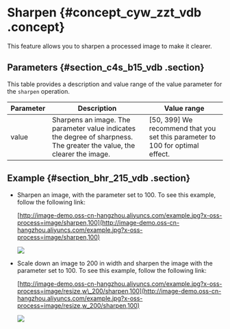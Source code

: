 # Sharpen {#concept_cyw_zzt_vdb .concept}

This feature allows you to sharpen a processed image to make it clearer.

## Parameters {#section_c4s_b15_vdb .section}

This table provides a description and value range of the value parameter for the `sharpen` operation.

|Parameter|Description|Value range|
|---------|-----------|-----------|
|value|Sharpens an image. The parameter value indicates the degree of sharpness. The greater the value, the clearer the image.|\[50, 399\] We recommend that you set this parameter to 100 for optimal effect.|

## Example {#section_bhr_215_vdb .section}

-   Sharpen an image, with the parameter set to 100. To see this example, follow the following link:

    [http://image-demo.oss-cn-hangzhou.aliyuncs.com/example.jpg?x-oss-process=image/sharpen,100](http://image-demo.oss-cn-hangzhou.aliyuncs.com/example.jpg?x-oss-process=image/sharpen,100)

    ![](http://static-aliyun-doc.oss-cn-hangzhou.aliyuncs.com/assets/img/4782/2537_en-US.jpg)

-   Scale down an image to 200 in width and sharpen the image with the parameter set to 100. To see this example, follow the following link:

    [http://image-demo.oss-cn-hangzhou.aliyuncs.com/example.jpg?x-oss-process=image/resize,w\_200/sharpen,100](http://image-demo.oss-cn-hangzhou.aliyuncs.com/example.jpg?x-oss-process=image/resize,w_200/sharpen,100)

    ![](http://static-aliyun-doc.oss-cn-hangzhou.aliyuncs.com/assets/img/4782/2539_en-US.jpg)


